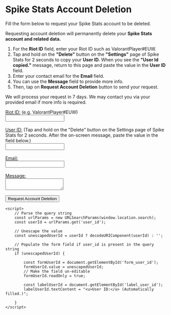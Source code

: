 <html lang="en">
<head>
    <meta charset="UTF-8">
    <meta name="viewport" content="width=device-width, initial-scale=1.0">
    <title>Spike Stats Account Deletion</title>
</head>
<body>
    <h1>Spike Stats Account Deletion</h1>
    <p>Fill the form below to request your Spike Stats account to be deleted.</p>
    <p>Requesting account deletion will permanently delete your <b>Spike Stats account and related data.</b></p>
    <ol>
        <li>For the <b>Riot ID</b> field, enter your Riot ID such as ValorantPlayer#EUW.</li>
        <li>Tap and hold on the <b>"Delete"</b> button on the <b>"Settings"</b> page of Spike Stats for 2 seconds to copy your <b>User ID.</b> When you see the <b>"User Id copied."</b> message, return to this page and paste the value in the <b>User ID</b> field.</li>
        <li>Enter your contact email for the <b>Email</b> field.</li>
        <li>You can use the <b>Message</b> field to provide more info.</li>
        <li>Then, tap on <b>Request Account Deletion</b> button to send your request.</li>
    </ol>
    <p>We will process your request in 7 days. We may contact you via your provided email if more info is required.</p>
    <form action="https://formspree.io/f/mzbnyobv" method="post">
        <label for="name"><u>Riot ID:</u> (e.g. ValorantPlayer#EUW)</label>
        <br>
        <input type="text" id="riot_id" name="riot_id" required>
        <br>
        <br>
        <label id="label_user_id" for="name"><u>User ID:</u> (Tap and hold on the "Delete" button on the Settings page of Spike Stats for 2 seconds. After the on-screen message, paste the value in the field below.)</label>
        <br>
        <input type="text" id="form_user_id" name="form_user_id">
        <br>
        <br>
        <label for="name"><u>Email:</u></label>
        <br>
        <input type="text" id="email" name="email" required>
        <br>
        <br>
        <label for="message"><u>Message:</u></label>
        <br>
        <textarea id="message" name="message"></textarea>
        <br>
        <br>
        <input type="submit" value="Request Account Deletion">
    </form>

    <script>
        // Parse the query string
        const urlParams = new URLSearchParams(window.location.search);
        const userId = urlParams.get('user_id');

        // Unescape the value
        const unescapedUserId = userId ? decodeURIComponent(userId) : '';

        // Populate the form field if user_id is present in the query string
        if (unescapedUserId) {
            
            const formUserId = document.getElementById('form_user_id');
            formUserId.value = unescapedUserId;
            // Make the field un-editable
            formUserId.readOnly = true;

            const labelUserId = document.getElementById('label_user_id');
            labelUserId.textContent = "<u>User ID:</u> (Automatically filled.)";
            
        }
    </script>
    
</body>
</html>
